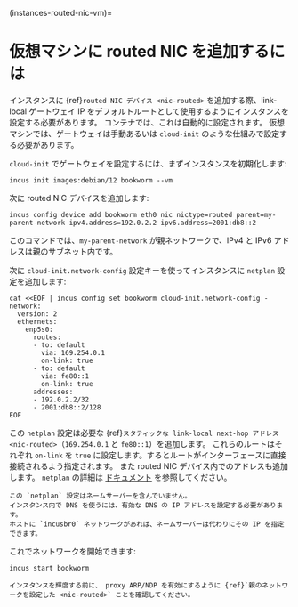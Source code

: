 (instances-routed-nic-vm)=
# 仮想マシンに routed NIC を追加するには

インスタンスに {ref}`routed NIC デバイス <nic-routed>` を追加する際、link-local ゲートウェイ IP をデフォルトルートとして使用するようにインスタンスを設定する必要があります。
コンテナでは、これは自動的に設定されます。
仮想マシンでは、ゲートウェイは手動あるいは `cloud-init` のような仕組みで設定する必要があります。

`cloud-init` でゲートウェイを設定するには、まずインスタンスを初期化します:

    incus init images:debian/12 bookworm --vm

次に routed NIC デバイスを追加します:

    incus config device add bookworm eth0 nic nictype=routed parent=my-parent-network ipv4.address=192.0.2.2 ipv6.address=2001:db8::2

このコマンドでは、`my-parent-network` が親ネットワークで、IPv4 と IPv6 アドレスは親のサブネット内です。

次に `cloud-init.network-config` 設定キーを使ってインスタンスに `netplan` 設定を追加します:

    cat <<EOF | incus config set bookworm cloud-init.network-config -
    network:
      version: 2
      ethernets:
        enp5s0:
          routes:
          - to: default
            via: 169.254.0.1
            on-link: true
          - to: default
            via: fe80::1
            on-link: true
          addresses:
          - 192.0.2.2/32
          - 2001:db8::2/128
    EOF

この `netplan` 設定は必要な {ref}`スタティックな link-local next-hop アドレス <nic-routed>`（`169.254.0.1` と `fe80::1`）を追加します。
これらのルートはそれぞれ `on-link` を `true` に設定します。するとルートがインターフェースに直接接続されるよう指定されます。
また routed NIC デバイス内でのアドレスも追加します。
`netplan` の詳細は [ドキュメント](https://netplan.readthedocs.io/en/latest/) を参照してください。

```{note}
この `netplan` 設定はネームサーバーを含んでいません。
インスタンス内で DNS を使うには、有効な DNS の IP アドレスを設定する必要があります。
ホストに `incusbr0` ネットワークがあれば、ネームサーバーは代わりにその IP を指定できます。
```

これでネットワークを開始できます:

    incus start bookworm

```{note}
インスタンスを輝度する前に、 proxy ARP/NDP を有効にするように {ref}`親のネットワークを設定した <nic-routed>` ことを確認してください。
```
